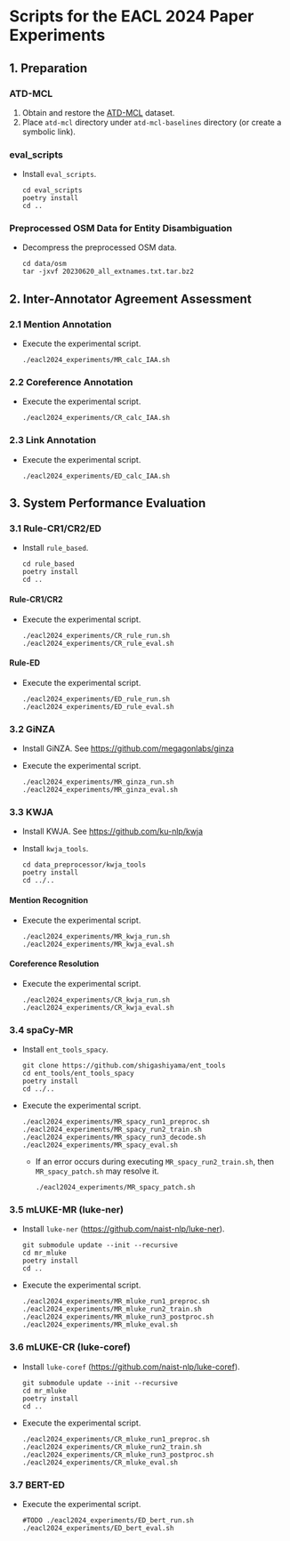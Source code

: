 # Scripts for the EACL 2024 Paper Experiments

## 1. Preparation

### ATD-MCL

1. Obtain and restore the [ATD-MCL](https://github.com/naist-nlp/atdmcl) dataset.
1. Place `atd-mcl` directory under `atd-mcl-baselines` directory (or create a symbolic link).

### eval_scripts

- Install `eval_scripts`.

    ~~~~
    cd eval_scripts
    poetry install
    cd ..
    ~~~~

### Preprocessed OSM Data for Entity Disambiguation

- Decompress the preprocessed OSM data.

    ~~~~
    cd data/osm
    tar -jxvf 20230620_all_extnames.txt.tar.bz2
    ~~~~

## 2. Inter-Annotator Agreement Assessment

### 2.1 Mention Annotation

- Execute the experimental script.

    ~~~~
    ./eacl2024_experiments/MR_calc_IAA.sh
    ~~~~

### 2.2 Coreference Annotation

- Execute the experimental script.

    ~~~~
    ./eacl2024_experiments/CR_calc_IAA.sh
    ~~~~

### 2.3 Link Annotation

- Execute the experimental script.

    ~~~~
    ./eacl2024_experiments/ED_calc_IAA.sh
    ~~~~

## 3. System Performance Evaluation

### 3.1 Rule-CR1/CR2/ED

- Install `rule_based`.

    ~~~~
    cd rule_based
    poetry install
    cd ..
    ~~~~

#### Rule-CR1/CR2

- Execute the experimental script.

    ~~~~
    ./eacl2024_experiments/CR_rule_run.sh
    ./eacl2024_experiments/CR_rule_eval.sh
    ~~~~

#### Rule-ED

- Execute the experimental script.

    ~~~~
    ./eacl2024_experiments/ED_rule_run.sh
    ./eacl2024_experiments/ED_rule_eval.sh
    ~~~~

### 3.2 GiNZA

- Install GiNZA. See https://github.com/megagonlabs/ginza

- Execute the experimental script.

    ~~~~
    ./eacl2024_experiments/MR_ginza_run.sh
    ./eacl2024_experiments/MR_ginza_eval.sh
    ~~~~

### 3.3 KWJA

- Install KWJA. See https://github.com/ku-nlp/kwja

- Install `kwja_tools`.

    ~~~~
    cd data_preprocessor/kwja_tools
    poetry install
    cd ../..
    ~~~~

#### Mention Recognition

- Execute the experimental script.

    ~~~~
    ./eacl2024_experiments/MR_kwja_run.sh
    ./eacl2024_experiments/MR_kwja_eval.sh
    ~~~~

#### Coreference Resolution

- Execute the experimental script.

     
    ~~~~
    ./eacl2024_experiments/CR_kwja_run.sh
    ./eacl2024_experiments/CR_kwja_eval.sh
    ~~~~

### 3.4 spaCy-MR

- Install `ent_tools_spacy`.

    ~~~~
    git clone https://github.com/shigashiyama/ent_tools
    cd ent_tools/ent_tools_spacy
    poetry install
    cd ../..
    ~~~~

- Execute the experimental script.

    ~~~~
    ./eacl2024_experiments/MR_spacy_run1_preproc.sh
    ./eacl2024_experiments/MR_spacy_run2_train.sh
    ./eacl2024_experiments/MR_spacy_run3_decode.sh
    ./eacl2024_experiments/MR_spacy_eval.sh
    ~~~~
    - If an error occurs during executing `MR_spacy_run2_train.sh`, then `MR_spacy_patch.sh` may resolve it.
     
        ~~~~
        ./eacl2024_experiments/MR_spacy_patch.sh
        ~~~~

### 3.5 mLUKE-MR (luke-ner)

- Install `luke-ner` (https://github.com/naist-nlp/luke-ner).

    ~~~~
    git submodule update --init --recursive
    cd mr_mluke
    poetry install
    cd ..
    ~~~~

- Execute the experimental script.

    ~~~~
    ./eacl2024_experiments/MR_mluke_run1_preproc.sh
    ./eacl2024_experiments/MR_mluke_run2_train.sh
    ./eacl2024_experiments/MR_mluke_run3_postproc.sh
    ./eacl2024_experiments/MR_mluke_eval.sh
    ~~~~

### 3.6 mLUKE-CR (luke-coref)

- Install `luke-coref` (https://github.com/naist-nlp/luke-coref).

    ~~~~
    git submodule update --init --recursive
    cd mr_mluke
    poetry install
    cd ..
    ~~~~

- Execute the experimental script.

    ~~~~
    ./eacl2024_experiments/CR_mluke_run1_preproc.sh
    ./eacl2024_experiments/CR_mluke_run2_train.sh
    ./eacl2024_experiments/CR_mluke_run3_postproc.sh
    ./eacl2024_experiments/CR_mluke_eval.sh
    ~~~~

### 3.7 BERT-ED

- Execute the experimental script.

    ~~~~
    #TODO ./eacl2024_experiments/ED_bert_run.sh
    ./eacl2024_experiments/ED_bert_eval.sh
    ~~~~
